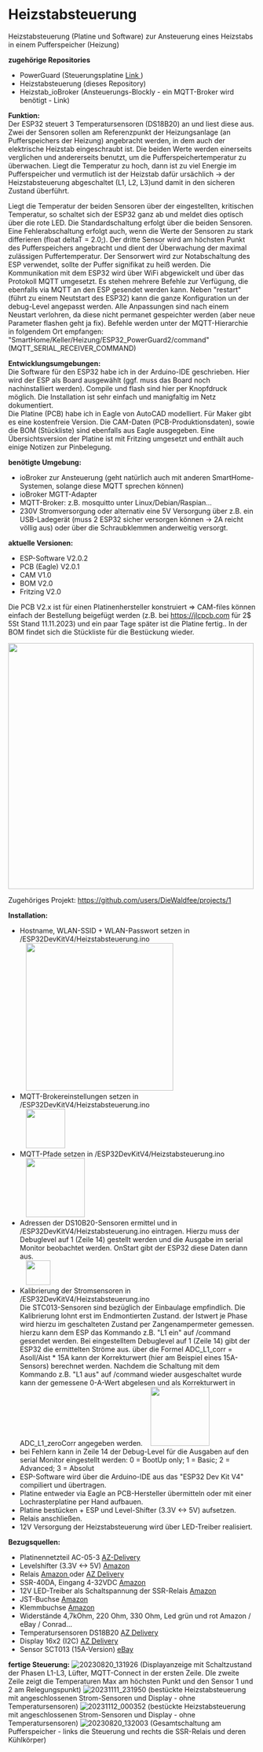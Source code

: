 # Heizstabsteuerung
Heizstabsteuerung (Platine und Software) zur Ansteuerung eines Heizstabs in einem Pufferspeicher (Heizung)

**zugehörige Repositories**<br>
- PowerGuard (Steuerungsplatine <a href="https://github.com/DieWaldfee/PowerGuard"> Link </a>)
- Heizstabsteuerung (dieses Repository)
- Heizstab_ioBroker (Ansteuerungs-Blockly - ein MQTT-Broker wird benötigt - Link)

**Funktion:** <br>
Der ESP32 steuert 3 Temperatursensoren (DS18B20) an und liest diese aus. Zwei der Sensoren sollen am Referenzpunkt der Heizungsanlage (an Pufferspeichers der Heizung) angebracht werden, in dem auch der elektrische Heizstab eingeschraubt ist. 
Die beiden Werte werden einerseits verglichen und andererseits benutzt, um die Pufferspeichertemperatur zu überwachen. Liegt die Temperatur zu hoch, dann ist zu viel Energie im Pufferspeicher und vermutlich ist der Heizstab dafür ursächlich -> der Heizstabsteuerung abgeschaltet (L1, L2, L3)und damit in den sicheren Zustand überführt.<p>
Liegt die Temperatur der beiden Sensoren über der eingestellten, kritischen Temperatur, so schaltet sich der ESP32 ganz ab und meldet dies optisch über die rote LED. Die Standardschaltung erfolgt über die beiden Sensoren. Eine Fehlerabschaltung erfolgt auch, wenn die Werte der Sensoren zu stark differieren (float deltaT = 2.0;). 
Der dritte Sensor wird am höchsten Punkt des Pufferspeichers angebracht und dient der Überwachung der maximal zulässigen Puffertemperatur. Der Sensorwert wird zur Notabschaltung des ESP verwendet, sollte der Puffer signifikat zu heiß werden.
Die Kommunikation mit dem ESP32 wird über WiFi abgewickelt und über das Protokoll MQTT umgesetzt. Es stehen mehrere Befehle zur Verfügung, die ebenfalls via MQTT an den ESP gesendet werden kann. Neben "restart" (führt zu einem Neutstart des ESP32) kann die ganze Konfiguration un der debug-Level angepasst werden. Alle Anpassungen sind nach einem Neustart verlohren, da diese nicht permanet gespeichter werden (aber neue Parameter flashen geht ja fix). Befehle werden unter der MQTT-Hierarchie in folgendem Ort empfangen: "SmartHome/Keller/Heizung/ESP32_PowerGuard2/command" (MQTT_SERIAL_RECEIVER_COMMAND)

**Entwicklungsumgebungen:** <br>
Die Software für den ESP32 habe ich in der Arduino-IDE geschrieben. Hier wird der ESP als Board ausgewählt (ggf. muss das Board noch nachinstalliert werden). Compile und flash sind hier per Knopfdruck möglich. Die Installation ist sehr einfach und manigfaltig im Netz dokumentiert.<br>
Die Platine (PCB) habe ich in Eagle von AutoCAD modelliert. Für Maker gibt es eine kostenfreie Version. Die CAM-Daten (PCB-Produktionsdaten), sowie die BOM (Stückliste) sind ebenfalls aus Eagle ausgegeben.
Eine Übersichtsversion der Platine ist mit Fritzing umgesetzt und enthält auch einige Notizen zur Pinbelegung.<br>

**benötigte Umgebung:** <br>
- ioBroker zur Ansteuerung (geht natürlich auch mit anderen SmartHome-Systemen, solange diese MQTT sprechen können)
- ioBroker MGTT-Adapter
- MQTT-Broker: z.B. mosquitto unter Linux/Debian/Raspian...
- 230V Stromversorgung oder alternativ eine 5V Versorgung über z.B. ein USB-Ladegerät (muss 2 ESP32 sicher versorgen können -> 2A reicht völlig aus) oder über die Schraubklemmen anderweitig versorgt.

**aktuelle Versionen:** <br>
- ESP-Software    V2.0.2
- PCB (Eagle) 	   V2.0.1
- CAM             V1.0
- BOM             V2.0
- Fritzing		      V2.0
 
Die PCB V2.x ist für einen Platinenhersteller konstruiert => CAM-files können einfach der Bestellung beigefügt werden (z.B. bei https://jlcpcb.com für 2$ 5St Stand 11.11.2023) und ein paar Tage später ist die Platine fertig..
In der BOM findet sich die Stückliste für die Bestückung wieder.

<img src="https://github.com/DieWaldfee/Heizstabsteuerung/assets/66571311/012c4830-6c5e-4a43-a736-db7f79b648a9" width="500">

Zugehöriges Projekt: https://github.com/users/DieWaldfee/projects/1

**Installation:**
* Hostname, WLAN-SSID + WLAN-Passwort setzen in /ESP32DevKitV4/Heizstabsteuerung.ino <br>
&nbsp;&nbsp;&nbsp;<img src="https://github.com/DieWaldfee/Heizstabsteuerung/assets/66571311/e3f04de3-2fe1-4fca-9ba6-568735fa9978" width="300">
* MQTT-Brokereinstellungen setzen in /ESP32DevKitV4/Heizstabsteuerung.ino <br>
&nbsp;&nbsp;&nbsp;<img src="https://github.com/DieWaldfee/Heizstabsteuerung/assets/66571311/e078c020-9c87-4371-9116-31cc27b425d8" height="80">
* MQTT-Pfade setzen in /ESP32DevKitV4/Heizstabsteuerung.ino <br>
&nbsp;&nbsp;&nbsp;<img src="https://github.com/DieWaldfee/Heizstabsteuerung/assets/66571311/8c7e2ce7-50d5-40ab-afa6-d198717da527" height="120">
* Adressen der DS10B20-Sensoren ermittel und in /ESP32DevKitV4/Heizstabsteuerung.ino eintragen. Hierzu muss der Debuglevel auf 1 (Zeile 14) gestellt werden und die Ausgabe im serial Monitor beobachtet werden. OnStart gibt der ESP32 diese Daten dann aus.<br>
&nbsp;&nbsp;&nbsp;<img src="https://github.com/DieWaldfee/Heizstabsteuerung/assets/66571311/c384a3db-b12c-4c20-9861-f3e6ab5a7247" height="50">
* Kalibrierung der Stromsensoren in /ESP32DevKitV4/Heizstabsteuerung.ino <br>
Die STC013-Sensoren sind bezüglich der Einbaulage empfindlich. Die Kalibrierung lohnt erst im Endmontierten Zustand. der Istwert je Phase wird hierzu im geschalteten Zustand per Zangenampermeter gemessen. hierzu kann dem ESP das Kommando z.B. "L1 ein" auf /command gesendet werden. Bei eingestelltem Debuglevel auf 1 (Zeile 14) gibt der ESP32 die ermittelten Ströme aus. über die Formel ADC_L1_corr = Asoll/Aist * 15A kann der Korrekturwert (hier am Beispiel eines 15A-Sensors) berechnet werden. Nachdem die Schaltung mit dem Kommando z.B. "L1 aus" auf /command wieder ausgeschaltet wurde kann der gemessene 0-A-Wert abgelesen und als Korrekturwert in ADC_L1_zeroCorr angegeben werden.
&nbsp;&nbsp;&nbsp;<img src="https://github.com/DieWaldfee/Heizstabsteuerung/assets/66571311/318f3560-bf0c-43aa-8174-7c725d262b2a" height="120">
* bei Fehlern kann in Zeile 14 der Debug-Level für die Ausgaben auf den serial Monitor eingestellt werden: 0 = BootUp only; 1 = Basic; 2 = Advanced; 3 = Absolut
* ESP-Software wird über die Arduino-IDE aus das "ESP32 Dev Kit V4" compiliert und übertragen.
* Platine entweder via Eagle an PCB-Hersteller übermitteln oder mit einer Lochrasterplatine per Hand aufbauen.
* Platine bestücken + ESP und Level-Shifter (3.3V <-> 5V) aufsetzen.
* Relais anschließen.
* 12V Versorgung der Heizstabsteuerung wird über LED-Treiber realisiert.

**Bezugsquellen:**
* Platinennetzteil AC-05-3    <a href="https://www.azdelivery.de/products/copy-of-220v-zu-5v-mini-netzteil"> AZ-Delivery </a>
* Levelshifter (3.3V <-> 5V)  <a href="https://www.amazon.de/RUNCCI-YUN-Pegelwandler-Converter-BiDirektional-Mikrocontroller/dp/B082F6BSB5/ref=sr_1_2?__mk_de_DE=%C3%85M%C3%85%C5%BD%C3%95%C3%91&crid=45TPZ9B8CUP9&keywords=level+shifter&qid=1699045033&sprefix=level+shifter%2Caps%2C103&sr=8-2"> Amazon </a>
* Relais <a href="https://www.amazon.de/gp/product/B0B5816YJ7/ref=ppx_yo_dt_b_search_asin_image?ie=UTF8&th=1"> Amazon </a> oder <a href="https://www.az-delivery.de/products/relais-modul"> AZ Delivery </a>
* SSR-40DA, Eingang 4-32VDC <a href="https://www.amazon.de/gp/product/B071HP9NJD/ref=ppx_yo_dt_b_search_asin_title?ie=UTF8&psc=1"> Amazon </a>
* 12V LED-Treiber als Schaltspannung der SSR-Relais  <a href="https://www.amazon.de/gp/product/B082NLNCSB/ref=ppx_yo_dt_b_search_asin_image?ie=UTF8&psc=1"> Amazon </a>
* JST-Buchse <a href="https://www.amazon.de/gp/product/B0B2R99X99/ref=ppx_yo_dt_b_search_asin_title?ie=UTF8&psc=1"> Amazon </a>
* Klemmbuchse <a href="https://www.amazon.de/gp/product/B087RN8FDZ/ref=ppx_yo_dt_b_search_asin_title?ie=UTF8&th=1"> Amazon </a>
* Widerstände 4,7kOhm, 220 Ohm, 330 Ohm, Led grün und rot Amazon / eBay / Conrad...
* Temperatursensoren DS18B20 <a href="https://www.az-delivery.de/products/2er-set-ds18b20-mit-3m-kabel"> AZ Delivery </a>
* Display 16x2 (I2C) <a href="https://www.az-delivery.de/products/bundlelcd-schnittstelle"> AZ Delivery </a>
* Sensor SCT013 (15A-Version) <a href="https://www.ebay.de/itm/401649505325?hash=item5d842d142d:g:qfcAAOSwt3hcBM4e&amdata=enc%3AAQAIAAAA0KgEqLPBwJ5v2dPxMSGkqbPdewVHlu9uy2CFB%2BhzhWl0xgc9madqMZlqcRs6Wc3fal3sByOXw4OTjDJD5ROsT7j0XoIEg7dg6DU4LENoYSTs2Lsc0dJQO4zoqct%2FeJhtZ5abkd7FmdelHZ%2B6X7udMPOxuFQvSkfjCg5lycrhV5p6hoq3ad6Px5PC0jifm43vGzVTaOA99K6uIJm%2BGWImFnsTzu5l855qGZi%2BdU%2B6e%2BG4HUboj3fOt6nB2IgD2IR6ODGIe1N4vzgpr%2FKM70GiCj4%3D%7Ctkp%3ABFBMuLykj_Ri"> eBay </a>

**fertige Steuerung:**
![20230820_131926](https://github.com/DieWaldfee/Heizstabsteuerung/assets/66571311/8ce82430-6d1a-4b85-abbd-9d8a510f3b65)
(Displayanzeige mit Schaltzustand der Phasen L1-L3, Lüfter, MQTT-Connect in der ersten Zeile. DIe zweite Zeile zeigt die Temperaturen Max am höchsten Punkt und den Sensor 1 und 2 am Relegungspunkt)
![20231111_231950](https://github.com/DieWaldfee/Heizstabsteuerung/assets/66571311/001eba06-009d-47a7-98ff-cb59cd973951)
(bestückte Heizstabsteuerung mit angeschlossenen Strom-Sensoren und Display - ohne Temperatursensoren)
![20231112_000352](https://github.com/DieWaldfee/Heizstabsteuerung/assets/66571311/b557d3fb-2124-46a0-b6ff-4e053840823c)
(bestückte Heizstabsteuerung mit angeschlossenen Strom-Sensoren und Display - ohne Temperatursensoren)
![20230820_132003](https://github.com/DieWaldfee/Heizstabsteuerung/assets/66571311/762af524-1a9f-48d2-b9e9-3894cdf792a2)
(Gesamtschaltung am Pufferspeicher - links die Steuerung und rechts die SSR-Relais und deren Kühlkörper)
